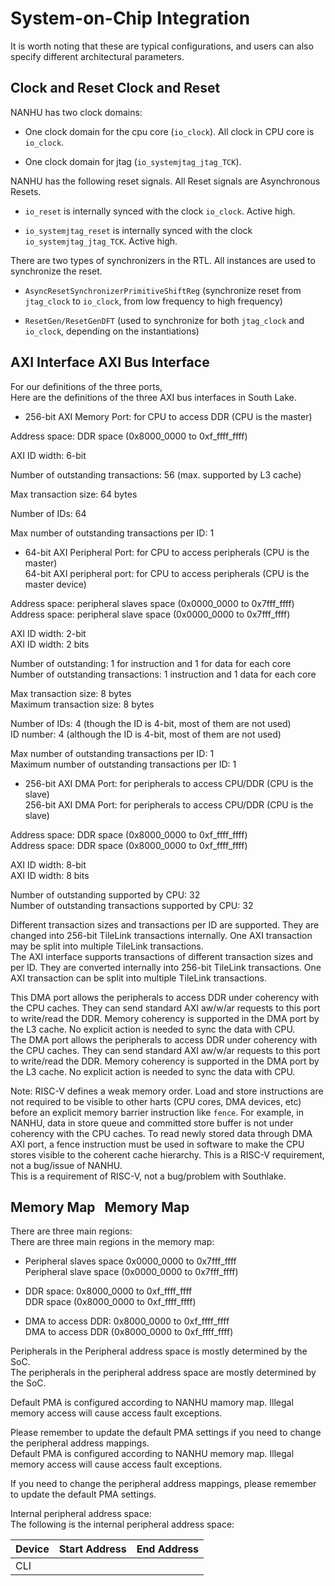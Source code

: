 # System-on-Chip Integration

It is worth noting that these are typical configurations, and users can also specify different architectural parameters.

## Clock and Reset Clock and Reset

NANHU has two clock domains:

* One clock domain for the cpu core (`io_clock`). All clock in CPU core is `io_clock`.

* One clock domain for jtag (`io_systemjtag_jtag_TCK`).

NANHU has the following reset signals.
All Reset signals are Asynchronous Resets.

* `io_reset` is internally synced with the clock `io_clock`. Active high.

* `io_systemjtag_reset` is internally synced with the clock `io_systemjtag_jtag_TCK`. Active high.

There are two types of synchronizers in the RTL. All instances are used to synchronize the reset.

* `AsyncResetSynchronizerPrimitiveShiftReg` (synchronize reset from `jtag_clock` to `io_clock`, from low frequency to high frequency)

* `ResetGen/ResetGenDFT` (used to synchronize for both `jtag_clock` and `io_clock`, depending on the instantiations)

## AXI Interface AXI Bus Interface

For our definitions of the three ports,<br>Here are the definitions of the three AXI bus interfaces in South Lake.

- 256-bit AXI Memory Port: for CPU to access DDR (CPU is the master)

Address space: DDR space (0x8000_0000 to 0xf_ffff_ffff)

AXI ID width: 6-bit

Number of outstanding transactions: 56 (max. supported by L3 cache)

Max transaction size: 64 bytes

Number of IDs: 64

Max number of outstanding transactions per ID: 1

- 64-bit AXI Peripheral Port: for CPU to access peripherals (CPU is the master)<br>64-bit AXI peripheral port: for CPU to access peripherals (CPU is the master device)

Address space: peripheral slaves space (0x0000_0000 to 0x7fff_ffff)<br>Address space: peripheral slave space (0x0000_0000 to 0x7fff_ffff)

AXI ID width: 2-bit<br>AXI ID width: 2 bits

Number of outstanding: 1 for instruction and 1 for data for each core<br>Number of outstanding transactions: 1 instruction and 1 data for each core

Max transaction size: 8 bytes<br>Maximum transaction size: 8 bytes

Number of IDs: 4 (though the ID is 4-bit, most of them are not used)<br>ID number: 4 (although the ID is 4-bit, most of them are not used)

Max number of outstanding transactions per ID: 1<br>Maximum number of outstanding transactions per ID: 1

- 256-bit AXI DMA Port: for peripherals to access CPU/DDR (CPU is the slave)<br>256-bit AXI DMA Port: for peripherals to access CPU/DDR (CPU is the slave)

Address space: DDR space (0x8000_0000 to 0xf_ffff_ffff)<br>Address space: DDR space (0x8000_0000 to 0xf_ffff_ffff)

AXI ID width: 8-bit<br>AXI ID width: 8 bits

Number of outstanding supported by CPU: 32<br>Number of outstanding transactions supported by CPU: 32

Different transaction sizes and transactions per ID are supported. They are changed into 256-bit TileLink transactions internally. One AXI transaction may be split into multiple TileLink transactions.<br>The AXI interface supports transactions of different transaction sizes and per ID. They are converted internally into 256-bit TileLink transactions. One AXI transaction can be split into multiple TileLink transactions.

This DMA port allows the peripherals to access DDR under coherency with the CPU caches. They can send standard AXI aw/w/ar requests to this port to write/read the DDR. Memory coherency is supported in the DMA port by the L3 cache. No explicit action is needed to sync the data with CPU.<br>The DMA port allows the peripherals to access DDR under coherency with the CPU caches. They can send standard AXI aw/w/ar requests to this port to write/read the DDR. Memory coherency is supported in the DMA port by the L3 cache. No explicit action is needed to sync the data with CPU.

Note: RISC-V defines a weak memory order. Load and store instructions are not required to be visible to other harts (CPU cores, DMA devices, etc) before an explicit memory barrier instruction like `fence`. For example, in NANHU, data in store queue and committed store buffer is not under coherency with the
CPU caches. To read newly stored data through DMA AXI port, a fence instruction must be used in software to make the CPU stores visible to the coherent cache hierarchy. This is a RISC-V requirement, not a bug/issue of NANHU.<br> This is a requirement of RISC-V, not a bug/problem with Southlake.

## Memory Map &nbsp; Memory Map

There are three main regions:<br>There are three main regions in the memory map:

* Peripheral slaves space 0x0000_0000 to 0x7fff_ffff<br>Peripheral slave space (0x0000_0000 to 0x7fff_ffff)

* DDR space: 0x8000_0000 to 0xf_ffff_ffff<br>DDR space (0x8000_0000 to 0xf_ffff_ffff)

* DMA to access DDR: 0x8000_0000 to 0xf_ffff_ffff<br>DMA to access DDR (0x8000_0000 to 0xf_ffff_ffff)

Peripherals in the Peripheral address space is mostly determined by the SoC.<br>The peripherals in the peripheral address space are mostly determined by the SoC.

Default PMA is configured according to NANHU mamory map. Illegal memory access will cause access fault exceptions.

Please remember to update the default PMA settings if you need to change the peripheral address mappings.<br>Default PMA is configured according to NANHU memory map. Illegal memory access will cause access fault exceptions.

If you need to change the peripheral address mappings, please remember to update the default PMA settings.

Internal peripheral address space:<br>The following is the internal peripheral address space:

| Device | Start Address | End Address |
| ------- | ---------- | -------- |
| CLI
